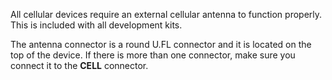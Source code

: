 All cellular devices require an external cellular antenna to function properly. This is included with all development kits.

The antenna connector is a round U.FL connector and it is located on the top of the device. If there is more than one connector, make sure you connect it to the **CELL** connector.
